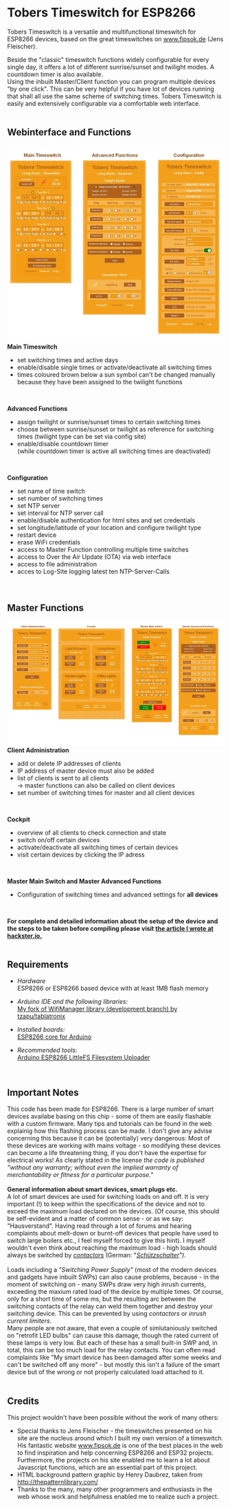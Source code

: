 # Tobers Timeswitch for ESP8266
Tobers Timeswitch is a versatile and multifunctional timeswitch for ESP8266 devices, based on the great timeswitches on www.fipsok.de (Jens Fleischer).

Beside the "classic" timeswitch functions widely configurable for every single day, it offers a lot of different sunrise/sunset and twilight modes. A countdown timer is also available.<br>
Using the inbuilt Master/Client function you can program multiple devices "by one click". This can be very helpful if you have lot of devices running that shall all use the same scheme of switching times.
Tobers Timeswitch is easily and extensively configurable via a comfortable web interface.<br>
<br>

## Webinterface and Functions
<img src="showcase/overview.jpg" align="left"> <br>

**Main Timeswitch**<br>
* set switching times and active days
* enable/disable single times or activate/deactivate all switching times
* times coloured brown below a sun symbol can't be changed manually because they have been assigned to the twilight functions<br>
<br>

**Advanced Functions**<br>
* assign twilight or sunrise/sunset times to certain switching times
* choose between sunrise/sunset or twilight as reference for switching times
  (twilight type can be set via config site)<br>
* enable/disable countdown timer<br>
(while countdown timer is active all switching times are deactivated)<br>
<br>

**Configuration**<br>
* set name of time switch
* set number of switching times
* set NTP server
* set interval for NTP server call
* enable/disable authentication for html sites and set credentials
* set longitude/latitude of your location and configure twilight type
* restart device
* erase WiFi credentials
* access to Master Function controlling multiple time switches
* access to Over the Air Update (OTA) via web interface
* access to file administration
* acces to Log-Site logging latest ten NTP-Server-Calls<br>
<br><br>

## Master Functions
<img src="showcase/overview_master.jpg" align="left"><br>
**Client Administration**<br>
* add or delete IP addresses of clients <br>
* IP address of master device must also be added
* list of clients is sent to all clients<br>
  -> master functions can also be called on client devices<br>
* set number of switching times for master and all client devices<br>
<br>

**Cockpit**<br>
* overview of all clients to check connection and state
* switch on/off certain devices
* activate/deactivate all switching times of certain devices
* visit certain devices by clicking the IP adress<br>
<br>

**Master Main Switch and Master Advanced Functions**<br>
* Configuration of switching times and advanced settings for **all devices**<br>
<br>

**For complete and detailed information about the setup of the device and the steps to be taken before compiling please visit [the article I wrote at hackster.io.](https://www.hackster.io/eltoberino/tobers-timeswitch-for-esp8266-ab3e06)**
<br><br>

## Requirements
* *Hardware*<br>
ESP8266 or ESP8266 based device with at least 1MB flash memory <br>

* *Arduino IDE and the following libraries:*<br>
[My fork of WifiManager library (development branch) by tzapu/tablatronix](https://github.com/ElToberino/WiFiManager_for_Multidisplay)<br>

* *Installed boards:*<br>
[ESP8266 core for Arduino](https://github.com/esp8266/Arduino)<br>

* *Recommended tools:*<br>
[Arduino ESP8266 LittleFS Filesystem Uploader](https://github.com/earlephilhower/arduino-esp8266littlefs-plugin)<br>
<br>

## Important Notes<br>
This code has been made for ESP8266. There is a large number of smart devices availabe basing on this chip - some of them are easily flashable with a custom firmware. Many tips and tutorials can be found in the web explainig how this flashing process can be made. I don't give any advise concerning this because it can be (potentially) very dangerous: Most of these devices are working with mains voltage - so modifying these devices can become a life threatening thing, if you don't have the expertise for electrical works!
As clearly stated in the license *the code is published "without any warranty; without even the implied warranty of merchantability or fitness for a particular purpose."*<br>
<br>
**General information about smart devices, smart plugs etc.**<br>
A lot of smart devices are used for switching loads on and off. It is very important (!) to keep within the specifications of the device and not to exceed the maximum load declared on the devices. (Of course, this should be self-evident and a matter of common sense - or as we say: "Hausverstand". Having read through a lot of forums and hearing complaints about melt-down or burnt-off devices that people have used to switch large boilers etc., I feel myself forced to give this hint). I myself wouldn't even think about reaching the maximum load - high loads should always be switched by *[contactors](https://en.wikipedia.org/wiki/Contactor)* (German: "*[Schützschalter](https://de.wikipedia.org/wiki/Sch%C3%BCtz_(Schalter))")*.<br>
<br>
Loads including a *"Switching Power Supply"* (most of the modern devices and gadgets have inbuilt SWPs) can also cause problems, because - in the moment of switching on - many SWPs draw very high inrush currents, exceeding the maxium rated load of the device by multiple times. Of course, only for a short time of some ms, but the resulting arc between the switching contacts of the relay can weld them together and destroy your switching device. This can be prevented by using *contactors* or *inrush current limiters*.<br>
Many people are not aware, that even a couple of simlutaniously switched on "retrofit LED bulbs" can cause this damage, though the rated current of these lamps is very low. But each of these has a small built-in SWP and, in total, this can be too much load for the relay contacts. You can often read complaints like "My smart device has been damaged after some weeks and can't be switched off any more" - but mostly this isn't a failure of the smart device but of the wrong or not properly calculated load attached to it. <br>
<br>

## Credits
This project wouldn't have been possible without the work of many others:
* Special thanks to Jens Fleischer - the timeswitches presented on his site are the nucleus around which I built my own version of a timeswitch.<br>
His fantastic website www.fipsok.de is one of the best places in the web to find inspiration and help concerning ESP8266 and ESP32 projects. Furthermore, the projects on his site enabled me to learn a lot about Javascript functions, which are an essential part of this project.
* HTML background pattern graphic by Henry Daubrez, taken from http://thepatternlibrary.com/
* Thanks to the many, many other programmers and enthusiasts in the web whose work and helpfulness enabled me to realize such a project.
